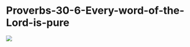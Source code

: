 # Proverbs-30-6-Every-word-of-the-Lord-is-pure

![](https://encrypted-tbn0.gstatic.com/images?q=tbn:ANd9GcQ4t2aVT6oyudanlbqsUDTAuTqAHWD0ow8myzevBnukKTTYhGs0bg&s)
